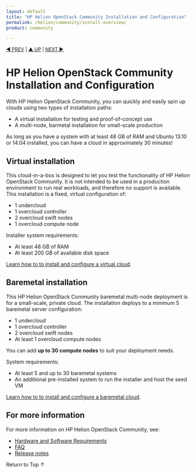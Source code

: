 ```yaml
---
layout: default
title: "HP Helion OpenStack Community Installation and Configuration"
permalink: /helion/community/install-overview/
product: community

---
```



<p style="font-size: small;"> <a href="/helion/community/hwsw-requirements/">&#9664; PREV</a> | <a href="/helion/community/">&#9650; UP</a> | <a href="/helion/community/install">NEXT &#9654;</a> </p>

# HP Helion OpenStack Community Installation and Configuration
With HP Helion OpenStack Community, you can quickly and easily spin up clouds using two types of installation paths:

* A virtual installation for testing and proof-of-concept use
* A multi-node, barmetal installation for small-scale production

As long as you have a system with at least 48 GB of RAM and Ubuntu 13.10 or 14.04 installed, you can have a cloud in approximately 30 minutes!

## Virtual installation  

This cloud-in-a-box is designed to let you test the functionality of HP Helion OpenStack Community. It is not intended to be used in a production environment to run real workloads, and therefore no support is available. This installation is a fixed, virtual configuration of:

* 1 undercloud
* 1 overcloud controller
* 2 overcloud swift nodes 
* 1 overcloud compute node 

Installer system requirements:

* At least 48 GB of RAM
* At least 200 GB of available disk space

[Learn how to to install and configure a virtual cloud](/helion/community/install-virtual/). 

## Baremetal installation 

This HP Helion OpenStack Community baremetal multi-node deployment is for a small-scale, private cloud. The installation deploys to a minimum 5 baremetal server configuration:

* 1 undercloud
* 1 overcloud controller
* 2 overcloud swift nodes 
* At least 1 overcloud compute nodes 

You can add **up to 30 compute nodes** to suit your deployment needs.

System requirements:

* At least 5 and up to 30 baremetal systems
* An additional pre-installed system to run the installer and host the seed VM

[Learn how to to install and configure a baremetal cloud](/helion/community/install/). 

## For more information
For more information on HP Helion OpenStack Community, see:

* [Hardware and Software Requirements](/helion/community/hwsw-requirements/) 
* [FAQ](/helion/community/faq/) 
* [Release notes](/helion/community/release-notes/) 

<a href="#top" style="padding:14px 0px 14px 0px; text-decoration: none;"> Return to Top &#8593; </a>